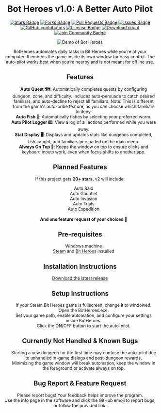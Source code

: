 <h1 align="center">Bot Heroes v1.0: A Better Auto Pilot</h1>
<p align="center">
    <a href="https://github.com/elwoujdi/BotHeroes/stargazers"><img src="https://img.shields.io/github/stars/elwoujdi/BotHeroes" alt="Stars Badge"/></a>
    <a href="https://github.com/elwoujdi/BotHeroes/network/members"><img src="https://img.shields.io/github/forks/elwoujdi/BotHeroes" alt="Forks Badge"/></a>
    <a href="https://github.com/elwoujdi/BotHeroes/pulls"><img src="https://img.shields.io/github/issues-pr/elwoujdi/BotHeroes" alt="Pull Requests Badge"/></a>
    <a href="https://github.com/elwoujdi/BotHeroes/issues"><img src="https://img.shields.io/github/issues/elwoujdi/BotHeroes" alt="Issues Badge"/></a>
    <a href="https://github.com/elwoujdi/BotHeroes/graphs/contributors"><img alt="GitHub contributors" src="https://img.shields.io/github/contributors/elwoujdi/BotHeroes?color=2b9348"></a>
    <a href="https://github.com/elwoujdi/BotHeroes/blob/master/LICENSE"><img src="https://img.shields.io/github/license/elwoujdi/BotHeroes?color=2b9348" alt="License Badge"/></a>
    <a href="https://github.com/elwoujdi/BotHeroes/releases"><img src="https://img.shields.io/github/downloads/elwoujdi/BotHeroes/total.svg" alt="Download count"/></a>
    <a href="https://discord.gg/EzMjmVjQ"><img src="https://img.shields.io/discord/1393093390115143750.svg?style=flat&label=Join%20Community&color=7289DA" alt="Join Community Badge"/></a>
</p>
<p align="center">
    <img src="demo.gif" alt="Demo of Bot Heroes" />
</p>


<p align="center">
    BotHeroes automates daily tasks in Bit Heroes while you’re at your computer. It embeds the game inside its own window for easy control. The auto-pilot works best when you’re nearby and is not meant for offline use.
</p>

<h2 align="center">Features</h2>

<ul align="center">
    <strong>Auto Quest 🗺️</strong>: Automatically completes quests by configuring dungeon, zone, and difficulty. Includes auto-persuade to catch desired familiars, and auto-decline to reject all familiars. Note: This is different from the game's auto-bribe feature, as you can choose which familiars to deny.<br>
    <strong>Auto Fish 🎣</strong>: Automatically fishes by selecting your preferred worm.<br>
    <strong>Auto Pilot Logger ⌨️</strong>: View a log of all actions performed while you were away.<br>
    <strong>Stat Display 🖥️</strong>: Displays and updates stats like dungeons completed, fish caught, and familiars persuaded on the main menu.<br>
    <strong>Always On Top 📌</strong>: Keeps the window on top to ensure clicks and keyboard inputs work, even when focus shifts to another app.
</ul>

<h2 align="center">Planned Features</h2>

<p align="center">
    If this project gets <strong>20+ stars</strong>, v2 will include:
</p>

<ul align="center">
    Auto Raid<br>
    Auto Gauntlet<br>
    Auto Invasion<br>
    Auto Trials<br>
    Auto Expedition<br><br>
    <strong>And one feature request of your choices 🌟</strong>
</ul>

<h2 align="center">Pre-requisites</h2>

<ul align="center">
    Windows machine<br>
     <a href="https://store.steampowered.com/about/">Steam</a> and  <a href="https://store.steampowered.com/app/666860/Bit_Heroes_Quest/">Bit Heroes</a> installed
</ul>

<h2 align="center">Installation Instructions</h2>

<p align="center">
    <a href="https://github.com/elwoujdi/BotHeroes/releases">Download the latest release</a>
</p>

<h2 align="center">Setup Instructions</h2>

<ul align="center">
    If your Steam Bit Heroes game is fullscreen, change it to windowed.<br>
    Open the BotHeroes.exe.<br>
    Set your game path, enable automation, and configure your settings inside BotHeroes.<br>
    Click the ON/OFF button to start the auto-pilot.<br>
</ul>

<h2 align="center">Currently Not Handled & Known Bugs</h2>

<ul align="center">
    Starting a new dungeon for the first time may confuse the auto-pilot due to unhandled in-game dialogs and post-dungeon rewards.<br>
    Minimizing the game window will break automation, keep the window in the foreground or activate always on top.<br>
</ul>

<h2 align="center">Bug Report & Feature Request</h2>

<p align="center">
    Please report bugs! Your feedback helps improve the program.<br>
    Use the info page in the software and click the GitHub emoji to report bugs, or follow the provided link.
</p> 


